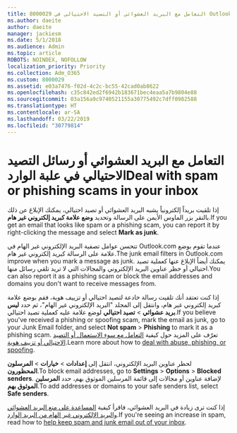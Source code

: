 ```yaml
---
title: 8000029 التعامل مع البريد العشوائي أو التصيد الاحتيالي في Outlook.com
ms.author: daeite
author: daeite
manager: jackiesm
ms.date: 5/1/2018
ms.audience: Admin
ms.topic: article
ROBOTS: NOINDEX, NOFOLLOW
localization_priority: Priority
ms.collection: Adm_O365
ms.custom: 8000029
ms.assetid: e03a7476-f02d-4c2c-bc55-42cad0ab8622
ms.openlocfilehash: c35c842ed2f6942b183671bec4eaa5a7b9804e88
ms.sourcegitcommit: 03a156a9c9740521155a30775492c7dff0982588
ms.translationtype: HT
ms.contentlocale: ar-SA
ms.lasthandoff: 03/22/2019
ms.locfileid: "30779814"
---
```

# <a name="deal-with-spam-or-phishing-scams-in-your-inbox"></a><span data-ttu-id="31701-102">التعامل مع البريد العشوائي أو رسائل التصيد الاحتيالي في علبة الوارد</span><span class="sxs-lookup"><span data-stu-id="31701-102">Deal with spam or phishing scams in your inbox</span></span>

<span data-ttu-id="31701-103">إذا تلقيت بريداً إلكترونياً يشبه البريد العشوائي أو تصيد احتيالي، يمكنك الإبلاغ عن ذلك بالنقر بزر الماوس الأيمن على الرسالة وتحديد **وضع علامة كبريد إلكتروني غير هام**.</span><span class="sxs-lookup"><span data-stu-id="31701-103">If you get an email that looks like spam or a phishing scam, you can report it by right-clicking the message and select **Mark as junk**.</span></span> 
  
<span data-ttu-id="31701-104">تتحسن عوامل تصفية البريد الإلكتروني غير الهام في Outlook.com عندما تقوم بوضع علامة على الرسالة كبريد إلكتروني غير هام.</span><span class="sxs-lookup"><span data-stu-id="31701-104">The junk email filters in Outlook.com improve when you mark a message as junk.</span></span> <span data-ttu-id="31701-105">يمكنك أيضاً الإبلاغ عنها كعملية تصيد احتيالي أو حظر عناوين البريد الإلكتروني والمجالات التي لا تريد تلقي رسائل منها.</span><span class="sxs-lookup"><span data-stu-id="31701-105">You can also report it as a phishing scam or block the email addresses and domains you don't want to receive messages from.</span></span>
  
<span data-ttu-id="31701-106">إذا كنت تعتقد أنك تلقيت رسالة خادعة لتصيد احتيالي أو تزييف هوية، فقم بوضع علامة كبريد إلكتروني غير هام، وانتقل إلى المجلد "البريد الإلكتروني غير الهام"، ثم حدد **ليس بريد عشوائي** \> **تصيد احتيالي** لوضع علامة عليه كعملية تصيد احتيالي.</span><span class="sxs-lookup"><span data-stu-id="31701-106">If you believe you've received a phishing or spoofing scam, mark the email as junk, go to your Junk Email folder, and select **Not spam** \> **Phishing** to mark it as a phishing scam.</span></span> <span data-ttu-id="31701-107">تعرّف على المزيد حول كيفية [التعامل مع سوء الاستعمال أو التصيد الاحتيالي أو تزييف هوية](https://go.microsoft.com/fwlink/p/?linkid=873139).</span><span class="sxs-lookup"><span data-stu-id="31701-107">Learn more about how to [deal with abuse, phishing, or spoofing](https://go.microsoft.com/fwlink/p/?linkid=873139).</span></span>
  
<span data-ttu-id="31701-108">لحظر عناوين البريد الإلكتروني، انتقل إلى **إعدادات** \> **خيارات** \> **المرسلون المحظورون**.</span><span class="sxs-lookup"><span data-stu-id="31701-108">To block email addresses, go to **Settings** \> **Options** \> **Blocked senders**.</span></span> <span data-ttu-id="31701-109">لإضافة عناوين أو مجالات إلى قائمة المرسلين الموثوق بهم، حدد **المرسلين الموثوق بهم**.</span><span class="sxs-lookup"><span data-stu-id="31701-109">To add addresses or domains to your safe senders list, select **Safe senders**.</span></span> 
  
<span data-ttu-id="31701-110">إذا كنت ترى زيادة في البريد العشوائي، فاقرأ كيفية [المساعدة على منع البريد العشوائي والبريد الإلكتروني غير الهام من البريد الوارد](https://go.microsoft.com/fwlink/p/?linkid=873140).</span><span class="sxs-lookup"><span data-stu-id="31701-110">If you're seeing an increase in spam, read how to [help keep spam and junk email out of your inbox](https://go.microsoft.com/fwlink/p/?linkid=873140).</span></span>
  

